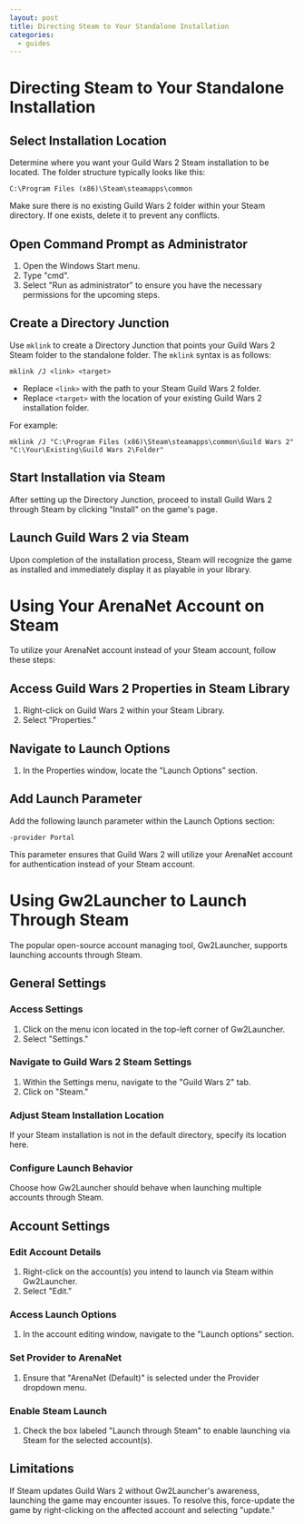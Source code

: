 ```yaml
---
layout: post
title: Directing Steam to Your Standalone Installation
categories: 
  - guides
---
```


# Directing Steam to Your Standalone Installation

## Select Installation Location

Determine where you want your Guild Wars 2 Steam installation to be located. The folder structure typically looks like this:

```text
C:\Program Files (x86)\Steam\steamapps\common
```

Make sure there is no existing Guild Wars 2 folder within your Steam directory. If one exists, delete it to prevent any conflicts.

## Open Command Prompt as Administrator

1. Open the Windows Start menu.
2. Type "cmd".
3. Select "Run as administrator" to ensure you have the necessary permissions for the upcoming steps.

## Create a Directory Junction

Use `mklink` to create a Directory Junction that points your Guild Wars 2 Steam folder to the standalone folder. The `mklink` syntax is as follows:

```text
mklink /J <link> <target>
```

- Replace `<link>` with the path to your Steam Guild Wars 2 folder.
- Replace `<target>` with the location of your existing Guild Wars 2 installation folder.

For example:

```text
mklink /J "C:\Program Files (x86)\Steam\steamapps\common\Guild Wars 2" "C:\Your\Existing\Guild Wars 2\Folder"
```

## Start Installation via Steam

After setting up the Directory Junction, proceed to install Guild Wars 2 through Steam by clicking "Install" on the game's page.

## Launch Guild Wars 2 via Steam

Upon completion of the installation process, Steam will recognize the game as installed and immediately display it as playable in your library.

# Using Your ArenaNet Account on Steam

To utilize your ArenaNet account instead of your Steam account, follow these steps:

## Access Guild Wars 2 Properties in Steam Library

1. Right-click on Guild Wars 2 within your Steam Library.
2. Select "Properties."

## Navigate to Launch Options

1. In the Properties window, locate the "Launch Options" section.

## Add Launch Parameter

Add the following launch parameter within the Launch Options section:

```text
-provider Portal
```

This parameter ensures that Guild Wars 2 will utilize your ArenaNet account for authentication instead of your Steam account.

# Using Gw2Launcher to Launch Through Steam

The popular open-source account managing tool, Gw2Launcher, supports launching accounts through Steam.

## General Settings

### Access Settings

1. Click on the menu icon located in the top-left corner of Gw2Launcher.
2. Select "Settings."

### Navigate to Guild Wars 2 Steam Settings

1. Within the Settings menu, navigate to the "Guild Wars 2" tab.
2. Click on "Steam."

### Adjust Steam Installation Location

If your Steam installation is not in the default directory, specify its location here.

### Configure Launch Behavior

Choose how Gw2Launcher should behave when launching multiple accounts through Steam.

## Account Settings

### Edit Account Details

1. Right-click on the account(s) you intend to launch via Steam within Gw2Launcher.
2. Select "Edit."

### Access Launch Options

1. In the account editing window, navigate to the "Launch options" section.

### Set Provider to ArenaNet

1. Ensure that "ArenaNet (Default)" is selected under the Provider dropdown menu.

### Enable Steam Launch

1. Check the box labeled "Launch through Steam" to enable launching via Steam for the selected account(s).

## Limitations

If Steam updates Guild Wars 2 without Gw2Launcher's awareness, launching the game may encounter issues. To resolve this, force-update the game by right-clicking on the affected account and selecting "update."
